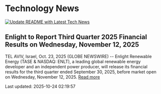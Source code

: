 # Technology News

[![Update README with Latest Tech News](https://github.com/tcdtist/daily-tech-digest/actions/workflows/main.yml/badge.svg)](https://github.com/tcdtist/daily-tech-digest/actions/workflows/main.yml)

## Enlight to Report Third Quarter 2025 Financial Results on Wednesday, November 12, 2025
TEL AVIV, Israel, Oct. 23, 2025 (GLOBE NEWSWIRE) -- Enlight Renewable Energy (TASE & NASDAQ: ENLT), a leading global renewable energy developer and an independent power producer, will release its financial results for the third quarter ended September 30, 2025, before market open on Wednesday, November 12, 2025.
[Read more](https://www.manilatimes.net/2025/10/23/tmt-newswire/globenewswire/enlight-to-report-third-quarter-2025-financial-results-on-wednesday-november-12-2025/2207209)



Last updated: 2025-10-24 02:19:57